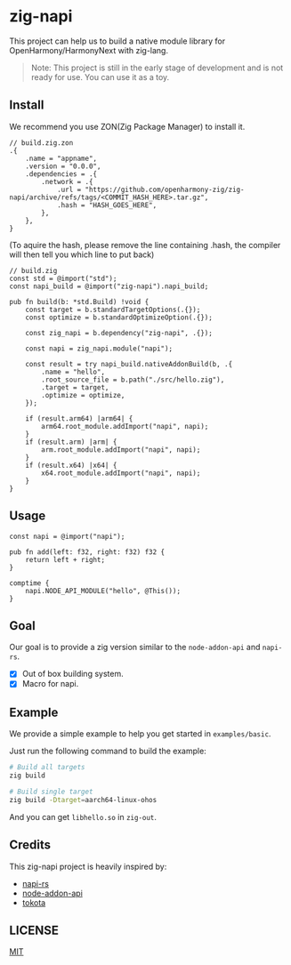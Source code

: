 # zig-napi

This project can help us to build a native module library for OpenHarmony/HarmonyNext with zig-lang.

> Note: This project is still in the early stage of development and is not ready for use. You can use it as a toy.

## Install

We recommend you use ZON(Zig Package Manager) to install it.

```zon
// build.zig.zon
.{
    .name = "appname",
    .version = "0.0.0",
    .dependencies = .{
        .network = .{
            .url = "https://github.com/openharmony-zig/zig-napi/archive/refs/tags/<COMMIT_HASH_HERE>.tar.gz",
            .hash = "HASH_GOES_HERE",
        },
    },
}
```

(To aquire the hash, please remove the line containing .hash, the compiler will then tell you which line to put back)

```zig
// build.zig
const std = @import("std");
const napi_build = @import("zig-napi").napi_build;

pub fn build(b: *std.Build) !void {
    const target = b.standardTargetOptions(.{});
    const optimize = b.standardOptimizeOption(.{});

    const zig_napi = b.dependency("zig-napi", .{});

    const napi = zig_napi.module("napi");

    const result = try napi_build.nativeAddonBuild(b, .{
        .name = "hello",
        .root_source_file = b.path("./src/hello.zig"),
        .target = target,
        .optimize = optimize,
    });

    if (result.arm64) |arm64| {
        arm64.root_module.addImport("napi", napi);
    }
    if (result.arm) |arm| {
        arm.root_module.addImport("napi", napi);
    }
    if (result.x64) |x64| {
        x64.root_module.addImport("napi", napi);
    }
}
```

## Usage

```zig
const napi = @import("napi");

pub fn add(left: f32, right: f32) f32 {
    return left + right;
}

comptime {
    napi.NODE_API_MODULE("hello", @This());
}
```

## Goal

Our goal is to provide a zig version similar to the `node-addon-api` and `napi-rs`.

- [x] Out of box building system.
- [x] Macro for napi.

## Example

We provide a simple example to help you get started in `examples/basic`.

Just run the following command to build the example:

```bash
# Build all targets
zig build

# Build single target
zig build -Dtarget=aarch64-linux-ohos
```

And you can get `libhello.so` in `zig-out`.

## Credits

This zig-napi project is heavily inspired by:

- [napi-rs](https://github.com/napi-rs/napi-rs)
- [node-addon-api](https://github.com/nodejs/node-addon-api)
- [tokota](https://github.com/kofi-q/tokota)

## LICENSE

[MIT](./LICENSE)
